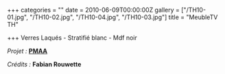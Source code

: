 +++
categories = ""
date = 2010-06-09T00:00:00Z
gallery = ["/TH10-01.jpg", "/TH10-02.jpg", "/TH10-04.jpg", "/TH10-03.jpg"]
title = "MeubleTV TH"

+++
Verres Laqués - Stratifié blanc - Mdf noir

_Projet :_ [**PMAA**](http://www.pierremonseuarchitecte.be/)

_Crédits :_ **Fabian Rouwette**